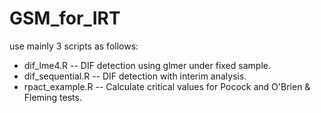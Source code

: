 # GSM_for_IRT
use mainly 3 scripts as follows:
- dif_lme4.R
-- DIF detection using glmer under fixed sample.
- dif_sequential.R
-- DIF detection with interim analysis.
- rpact_example.R
-- Calculate critical values for Pocock and O'Brien & Fleming tests.
